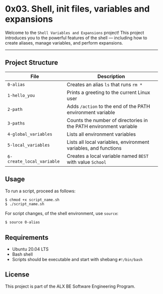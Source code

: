 # 0x03. Shell, init files, variables and expansions

Welcome to the `Shell Variables and Expansions` project! This project introduces you to the powerful features of the shell — including how to create aliases, manage variables, and perform expansions.

---

## Project Structure

| File | Description |
|------|-------------|
| `0-alias` | Creates an alias `ls` that runs `rm *` |
| `1-hello_you` | Prints a greeting to the current Linux user |
| `2-path` | Adds `/action` to the end of the PATH environment variable |
| `3-paths` | Counts the number of directories in the PATH environment variable |
| `4-global_variables` | Lists all environment variables |
| `5-local_variables` | Lists all local variables, environment variables, and functions |
| `6-create_local_variable` | Creates a local variable named `BEST` with value `School` |

## Usage

To run a script, proceed as follows:

```bash
$ chmod +x script_name.sh
$ ./script_name.sh
```

For script changes, of the shell environment, use `source`:

```bash
$ source 0-alias
```

## Requirements

* Ubuntu 20.04 LTS
* Bash shell
* Scripts should be executable and start with shebang `#!/bin/bash`

## License

This project is part of the ALX BE Software Engineering Program.
